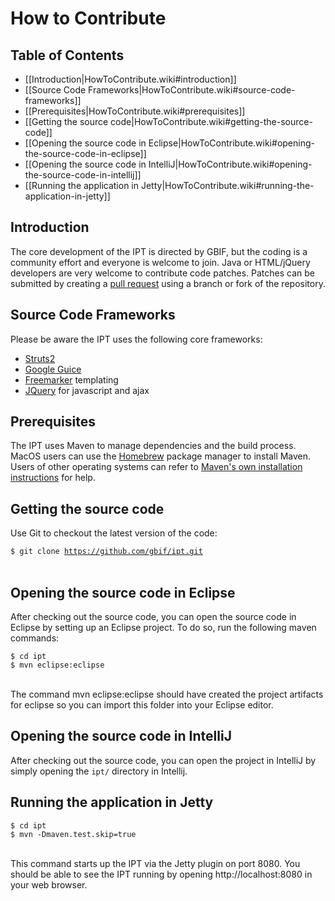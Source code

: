 # How to Contribute

## Table of Contents
+ [[Introduction|HowToContribute.wiki#introduction]]
+ [[Source Code Frameworks|HowToContribute.wiki#source-code-frameworks]]
+ [[Prerequisites|HowToContribute.wiki#prerequisites]]
+ [[Getting the source code|HowToContribute.wiki#getting-the-source-code]]
+ [[Opening the source code in Eclipse|HowToContribute.wiki#opening-the-source-code-in-eclipse]]
+ [[Opening the source code in IntelliJ|HowToContribute.wiki#opening-the-source-code-in-intellij]]
+ [[Running the application in Jetty|HowToContribute.wiki#running-the-application-in-jetty]]

## Introduction
The core development of the IPT is directed by GBIF, but the coding is a community effort and everyone is welcome to join. Java or HTML/jQuery developers are very welcome to contribute code patches. Patches can be submitted by creating a [pull request](https://help.github.com/articles/creating-a-pull-request/) using a branch or fork of the repository. 

## Source Code Frameworks
Please be aware the IPT uses the following core frameworks:
  * [Struts2](http://struts.apache.org/2.x/index.html)
  * [Google Guice](http://code.google.com/p/google-guice/)
  * [Freemarker](http://freemarker.sourceforge.net/docs/) templating
  * [JQuery](http://jquery.com/) for javascript and ajax

## Prerequisites
The IPT uses Maven to manage dependencies and the build process. MacOS users can use the [Homebrew](http://brewformulas.org/Maven) package manager to install Maven. Users of other operating systems can refer to [Maven's own installation instructions](http://maven.apache.org/install.html) for help.

## Getting the source code

Use Git to checkout the latest version of the code:

<code>$ git clone https://github.com/gbif/ipt.git </code><br>

## Opening the source code in Eclipse

After checking out the source code, you can open the source code in Eclipse by setting up an Eclipse project. To do so, run the following maven commands:

<code>$ cd ipt </code><br>
<code>$ mvn eclipse:eclipse </code><br>

The command mvn eclipse:eclipse should have created the project artifacts for eclipse so you can import this folder into your Eclipse editor.

## Opening the source code in IntelliJ

After checking out the source code, you can open the project in IntelliJ by simply opening the `ipt/` directory in Intellij. 

## Running the application in Jetty

<code>$ cd ipt </code><br>
<code>$ mvn -Dmaven.test.skip=true </code><br>

This command starts up the IPT via the Jetty plugin on port 8080. You should be able to see the IPT running by opening http://localhost:8080 in your web browser.